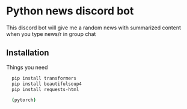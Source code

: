 
# Python news discord bot
This discord bot will give me a random news with summarized content when you type news/r in group chat



## Installation

Things you need
```bash
  pip install transformers
  pip install beautifulsoup4
  pip install requests-html

  (pytorch)
```
    

